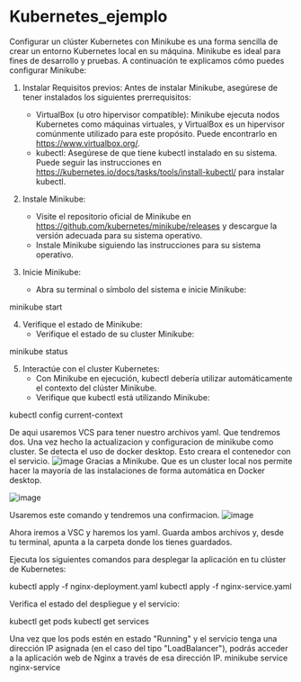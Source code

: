 # Kubernetes_ejemplo

Configurar un clúster Kubernetes con Minikube es una forma sencilla de crear un entorno Kubernetes local en su máquina. Minikube es ideal para fines de desarrollo y pruebas. A continuación te explicamos cómo puedes configurar Minikube:

1. Instalar Requisitos previos:
   Antes de instalar Minikube, asegúrese de tener instalados los siguientes prerrequisitos:
   - VirtualBox (u otro hipervisor compatible): Minikube ejecuta nodos Kubernetes como máquinas virtuales, y VirtualBox es un hipervisor comúnmente utilizado para este propósito. Puede encontrarlo en https://www.virtualbox.org/.
   - kubectl: Asegúrese de que tiene kubectl instalado en su sistema. Puede seguir las instrucciones en https://kubernetes.io/docs/tasks/tools/install-kubectl/ para instalar kubectl.

2. Instale Minikube:
   - Visite el repositorio oficial de Minikube en https://github.com/kubernetes/minikube/releases y descargue la versión adecuada para su sistema operativo.
   - Instale Minikube siguiendo las instrucciones para su sistema operativo.
3. Inicie Minikube:
   - Abra su terminal o símbolo del sistema e inicie Minikube:

minikube start

4. Verifique el estado de Minikube:
   - Verifique el estado de su cluster Minikube:

minikube status

5. Interactúe con el cluster Kubernetes:
   - Con Minikube en ejecución, kubectl debería utilizar automáticamente el contexto del clúster Minikube.
   - Verifique que kubectl está utilizando Minikube:

kubectl config current-context

De aqui usaremos VCS para tener nuestro archivos yaml. Que tendremos dos.
Una vez hecho la actualizacion y configuracion de minikube como cluster. Se detecta el uso de docker desktop. Esto creara el contenedor con el servicio. 
![image](https://github.com/xavinavi545/Kubernetes_ejemplo/assets/115561829/7e1ba479-59ff-4da6-a8cd-19b925d57eb8)
Gracias a Minikube. Que es un cluster local nos permite hacer la mayoría de las instalaciones de forma automática en Docker desktop.

![image](https://github.com/xavinavi545/Kubernetes_ejemplo/assets/115561829/f94ec5ed-17be-419a-8438-f6e632f25ba3)

Usaremos este comando y tendremos una confirmacion.
![image](https://github.com/xavinavi545/Kubernetes_ejemplo/assets/115561829/94be8f8f-fb12-477d-9f28-ff6e2c8c050d)

Ahora iremos a VSC y haremos los yaml. 
Guarda ambos archivos y, desde tu terminal, apunta a la carpeta donde los tienes guardados.

Ejecuta los siguientes comandos para desplegar la aplicación en tu clúster de Kubernetes:

kubectl apply -f nginx-deployment.yaml
kubectl apply -f nginx-service.yaml

Verifica el estado del despliegue y el servicio:

kubectl get pods
kubectl get services

Una vez que los pods estén en estado "Running" y el servicio tenga una dirección IP asignada (en el caso del tipo "LoadBalancer"), podrás acceder a la aplicación web de Nginx a través de esa dirección IP.
minikube service nginx-service


